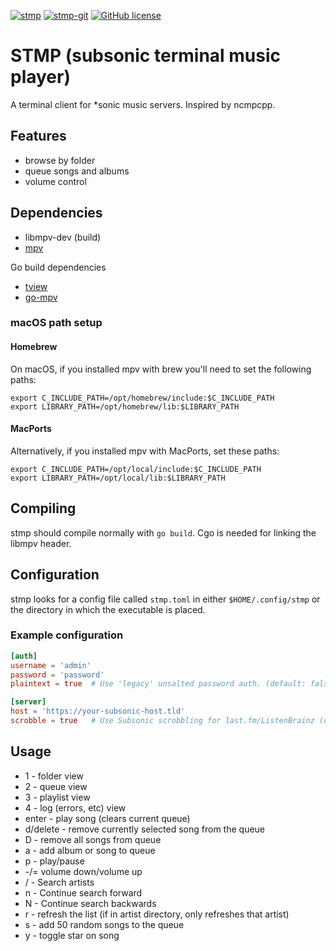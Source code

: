 [![stmp](https://img.shields.io/aur/version/stmp)](https://aur.archlinux.org/packages/stmp/)
[![stmp-git](https://img.shields.io/aur/version/stmp-git)](https://aur.archlinux.org/packages/stmp-git/)
[![GitHub license](https://img.shields.io/github/license/wildeyedskies/stmp)](https://github.com/wildeyedskies/stmp/blob/main/LICENSE)

# STMP (subsonic terminal music player)

A terminal client for *sonic music servers. Inspired by ncmpcpp.

## Features

* browse by folder
* queue songs and albums
* volume control

## Dependencies

* libmpv-dev (build)
* [mpv](https://mpv.io)

Go build dependencies

* [tview](https://github.com/rivo/tview)
* [go-mpv](https://github.com/YouROK/go-mpv)

### macOS path setup

#### Homebrew
On macOS, if you installed mpv with brew you'll need to set the following paths:

```
export C_INCLUDE_PATH=/opt/homebrew/include:$C_INCLUDE_PATH
export LIBRARY_PATH=/opt/homebrew/lib:$LIBRARY_PATH
```
#### MacPorts
Alternatively, if you installed mpv with MacPorts, set these paths:
```
export C_INCLUDE_PATH=/opt/local/include:$C_INCLUDE_PATH
export LIBRARY_PATH=/opt/local/lib:$LIBRARY_PATH
```
## Compiling

stmp should compile normally with `go build`. Cgo is needed for linking the
libmpv header.

## Configuration

stmp looks for a config file called `stmp.toml` in either `$HOME/.config/stmp`
or the directory in which the executable is placed.

### Example configuration

```toml
[auth]
username = 'admin'
password = 'password'
plaintext = true  # Use 'legacy' unsalted password auth. (default: false)

[server]
host = 'https://your-subsonic-host.tld'
scrobble = true   # Use Subsonic scrobbling for last.fm/ListenBrainz (default: false)
```

## Usage

* 1 - folder view
* 2 - queue view
* 3 - playlist view
* 4 - log (errors, etc) view
* enter - play song (clears current queue)
* d/delete - remove currently selected song from the queue
* D - remove all songs from queue
* a - add album or song to queue
* p - play/pause
* -/= volume down/volume up
* / - Search artists
* n - Continue search forward
* N - Continue search backwards
* r - refresh the list (if in artist directory, only refreshes that artist)
* s - add 50 random songs to the queue
* y - toggle star on song 
